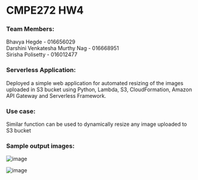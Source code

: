 

# CMPE272 HW4
### Team Members:
Bhavya Hegde - 016656029\
Darshini Venkatesha Murthy Nag - 016668951\
Sirisha Polisetty - 016012477


### Serverless Application:
Deployed a simple web application for automated resizing of the images uploaded in S3 bucket using Python, Lambda, S3, CloudFormation, Amazon API Gateway and Serverless Framework.

### Use case:
Similar function can be used to dynamically resize any image uploaded to S3 bucket

### Sample output images:

![image](https://user-images.githubusercontent.com/85700971/197365995-25503170-14ec-4c25-b3ad-9ea6f8c2e005.png)



![image](https://user-images.githubusercontent.com/85700971/197366000-6bf66bee-0f33-433f-bd6e-6cb633588741.png)


